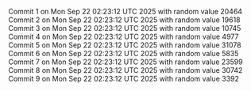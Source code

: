 Commit 1 on Mon Sep 22 02:23:12 UTC 2025 with random value 20464
Commit 2 on Mon Sep 22 02:23:12 UTC 2025 with random value 19618
Commit 3 on Mon Sep 22 02:23:12 UTC 2025 with random value 10745
Commit 4 on Mon Sep 22 02:23:12 UTC 2025 with random value 4977
Commit 5 on Mon Sep 22 02:23:12 UTC 2025 with random value 31078
Commit 6 on Mon Sep 22 02:23:12 UTC 2025 with random value 5835
Commit 7 on Mon Sep 22 02:23:12 UTC 2025 with random value 23599
Commit 8 on Mon Sep 22 02:23:12 UTC 2025 with random value 30742
Commit 9 on Mon Sep 22 02:23:12 UTC 2025 with random value 3392
